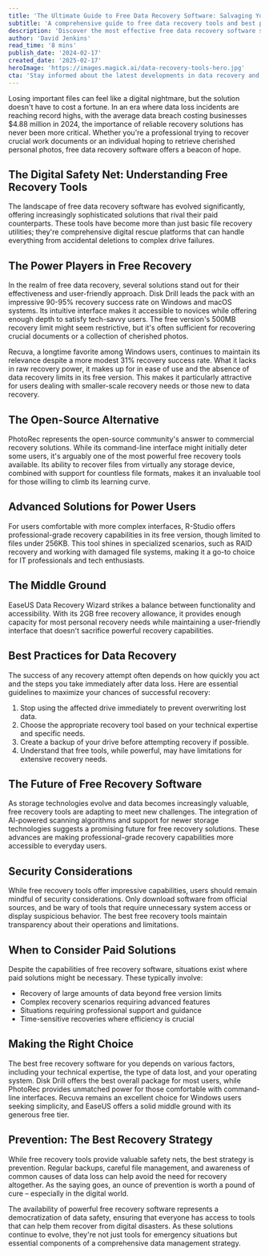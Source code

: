 ```yaml
---
title: 'The Ultimate Guide to Free Data Recovery Software: Salvaging Your Digital Life Without Breaking the Bank'
subtitle: 'A comprehensive guide to free data recovery tools and best practices'
description: 'Discover the most effective free data recovery software solutions available today. From Disk Drill's impressive 90-95% recovery rate to open-source alternatives like PhotoRec, learn how to salvage your valuable data without spending a dime. This comprehensive guide covers best practices, security considerations, and when to consider paid options.'
author: 'David Jenkins'
read_time: '8 mins'
publish_date: '2024-02-17'
created_date: '2025-02-17'
heroImage: 'https://images.magick.ai/data-recovery-tools-hero.jpg'
cta: 'Stay informed about the latest developments in data recovery and digital security. Follow us on LinkedIn for expert insights, tips, and updates that could save your valuable data when you need it most.'
---
```


Losing important files can feel like a digital nightmare, but the solution doesn't have to cost a fortune. In an era where data loss incidents are reaching record highs, with the average data breach costing businesses $4.88 million in 2024, the importance of reliable recovery solutions has never been more critical. Whether you're a professional trying to recover crucial work documents or an individual hoping to retrieve cherished personal photos, free data recovery software offers a beacon of hope.

## The Digital Safety Net: Understanding Free Recovery Tools

The landscape of free data recovery software has evolved significantly, offering increasingly sophisticated solutions that rival their paid counterparts. These tools have become more than just basic file recovery utilities; they're comprehensive digital rescue platforms that can handle everything from accidental deletions to complex drive failures.

## The Power Players in Free Recovery

In the realm of free data recovery, several solutions stand out for their effectiveness and user-friendly approach. Disk Drill leads the pack with an impressive 90-95% recovery success rate on Windows and macOS systems. Its intuitive interface makes it accessible to novices while offering enough depth to satisfy tech-savvy users. The free version's 500MB recovery limit might seem restrictive, but it's often sufficient for recovering crucial documents or a collection of cherished photos.

Recuva, a longtime favorite among Windows users, continues to maintain its relevance despite a more modest 31% recovery success rate. What it lacks in raw recovery power, it makes up for in ease of use and the absence of data recovery limits in its free version. This makes it particularly attractive for users dealing with smaller-scale recovery needs or those new to data recovery.

## The Open-Source Alternative

PhotoRec represents the open-source community's answer to commercial recovery solutions. While its command-line interface might initially deter some users, it's arguably one of the most powerful free recovery tools available. Its ability to recover files from virtually any storage device, combined with support for countless file formats, makes it an invaluable tool for those willing to climb its learning curve.

## Advanced Solutions for Power Users

For users comfortable with more complex interfaces, R-Studio offers professional-grade recovery capabilities in its free version, though limited to files under 256KB. This tool shines in specialized scenarios, such as RAID recovery and working with damaged file systems, making it a go-to choice for IT professionals and tech enthusiasts.

## The Middle Ground

EaseUS Data Recovery Wizard strikes a balance between functionality and accessibility. With its 2GB free recovery allowance, it provides enough capacity for most personal recovery needs while maintaining a user-friendly interface that doesn't sacrifice powerful recovery capabilities.

## Best Practices for Data Recovery

The success of any recovery attempt often depends on how quickly you act and the steps you take immediately after data loss. Here are essential guidelines to maximize your chances of successful recovery:

1. Stop using the affected drive immediately to prevent overwriting lost data.
2. Choose the appropriate recovery tool based on your technical expertise and specific needs.
3. Create a backup of your drive before attempting recovery if possible.
4. Understand that free tools, while powerful, may have limitations for extensive recovery needs.

## The Future of Free Recovery Software

As storage technologies evolve and data becomes increasingly valuable, free recovery tools are adapting to meet new challenges. The integration of AI-powered scanning algorithms and support for newer storage technologies suggests a promising future for free recovery solutions. These advances are making professional-grade recovery capabilities more accessible to everyday users.

## Security Considerations

While free recovery tools offer impressive capabilities, users should remain mindful of security considerations. Only download software from official sources, and be wary of tools that require unnecessary system access or display suspicious behavior. The best free recovery tools maintain transparency about their operations and limitations.

## When to Consider Paid Solutions

Despite the capabilities of free recovery software, situations exist where paid solutions might be necessary. These typically involve:

- Recovery of large amounts of data beyond free version limits
- Complex recovery scenarios requiring advanced features
- Situations requiring professional support and guidance
- Time-sensitive recoveries where efficiency is crucial

## Making the Right Choice

The best free recovery software for you depends on various factors, including your technical expertise, the type of data lost, and your operating system. Disk Drill offers the best overall package for most users, while PhotoRec provides unmatched power for those comfortable with command-line interfaces. Recuva remains an excellent choice for Windows users seeking simplicity, and EaseUS offers a solid middle ground with its generous free tier.

## Prevention: The Best Recovery Strategy

While free recovery tools provide valuable safety nets, the best strategy is prevention. Regular backups, careful file management, and awareness of common causes of data loss can help avoid the need for recovery altogether. As the saying goes, an ounce of prevention is worth a pound of cure – especially in the digital world.

The availability of powerful free recovery software represents a democratization of data safety, ensuring that everyone has access to tools that can help them recover from digital disasters. As these solutions continue to evolve, they're not just tools for emergency situations but essential components of a comprehensive data management strategy.